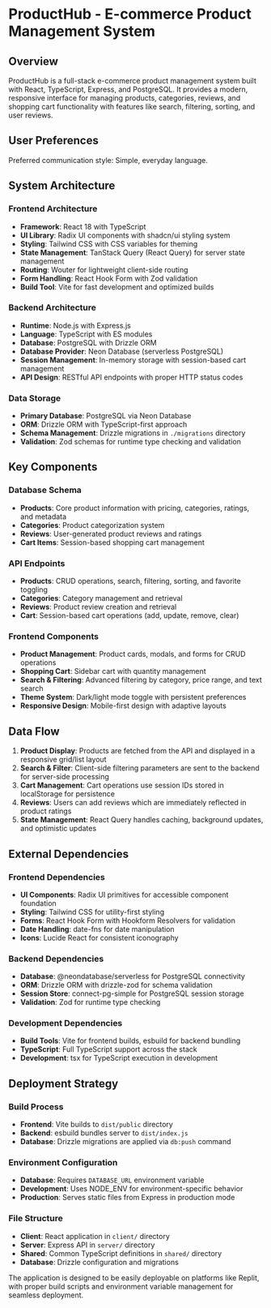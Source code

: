 # ProductHub - E-commerce Product Management System

## Overview

ProductHub is a full-stack e-commerce product management system built with React, TypeScript, Express, and PostgreSQL. It provides a modern, responsive interface for managing products, categories, reviews, and shopping cart functionality with features like search, filtering, sorting, and user reviews.

## User Preferences

Preferred communication style: Simple, everyday language.

## System Architecture

### Frontend Architecture
- **Framework**: React 18 with TypeScript
- **UI Library**: Radix UI components with shadcn/ui styling system
- **Styling**: Tailwind CSS with CSS variables for theming
- **State Management**: TanStack Query (React Query) for server state management
- **Routing**: Wouter for lightweight client-side routing
- **Form Handling**: React Hook Form with Zod validation
- **Build Tool**: Vite for fast development and optimized builds

### Backend Architecture
- **Runtime**: Node.js with Express.js
- **Language**: TypeScript with ES modules
- **Database**: PostgreSQL with Drizzle ORM
- **Database Provider**: Neon Database (serverless PostgreSQL)
- **Session Management**: In-memory storage with session-based cart management
- **API Design**: RESTful API endpoints with proper HTTP status codes

### Data Storage
- **Primary Database**: PostgreSQL via Neon Database
- **ORM**: Drizzle ORM with TypeScript-first approach
- **Schema Management**: Drizzle migrations in `./migrations` directory
- **Validation**: Zod schemas for runtime type checking and validation

## Key Components

### Database Schema
- **Products**: Core product information with pricing, categories, ratings, and metadata
- **Categories**: Product categorization system
- **Reviews**: User-generated product reviews and ratings
- **Cart Items**: Session-based shopping cart management

### API Endpoints
- **Products**: CRUD operations, search, filtering, sorting, and favorite toggling
- **Categories**: Category management and retrieval
- **Reviews**: Product review creation and retrieval
- **Cart**: Session-based cart operations (add, update, remove, clear)

### Frontend Components
- **Product Management**: Product cards, modals, and forms for CRUD operations
- **Shopping Cart**: Sidebar cart with quantity management
- **Search & Filtering**: Advanced filtering by category, price range, and text search
- **Theme System**: Dark/light mode toggle with persistent preferences
- **Responsive Design**: Mobile-first design with adaptive layouts

## Data Flow

1. **Product Display**: Products are fetched from the API and displayed in a responsive grid/list layout
2. **Search & Filter**: Client-side filtering parameters are sent to the backend for server-side processing
3. **Cart Management**: Cart operations use session IDs stored in localStorage for persistence
4. **Reviews**: Users can add reviews which are immediately reflected in product ratings
5. **State Management**: React Query handles caching, background updates, and optimistic updates

## External Dependencies

### Frontend Dependencies
- **UI Components**: Radix UI primitives for accessible component foundation
- **Styling**: Tailwind CSS for utility-first styling
- **Forms**: React Hook Form with Hookform Resolvers for validation
- **Date Handling**: date-fns for date manipulation
- **Icons**: Lucide React for consistent iconography

### Backend Dependencies
- **Database**: @neondatabase/serverless for PostgreSQL connectivity
- **ORM**: Drizzle ORM with drizzle-zod for schema validation
- **Session Store**: connect-pg-simple for PostgreSQL session storage
- **Validation**: Zod for runtime type checking

### Development Dependencies
- **Build Tools**: Vite for frontend builds, esbuild for backend bundling
- **TypeScript**: Full TypeScript support across the stack
- **Development**: tsx for TypeScript execution in development

## Deployment Strategy

### Build Process
- **Frontend**: Vite builds to `dist/public` directory
- **Backend**: esbuild bundles server to `dist/index.js`
- **Database**: Drizzle migrations are applied via `db:push` command

### Environment Configuration
- **Database**: Requires `DATABASE_URL` environment variable
- **Development**: Uses NODE_ENV for environment-specific behavior
- **Production**: Serves static files from Express in production mode

### File Structure
- **Client**: React application in `client/` directory
- **Server**: Express API in `server/` directory  
- **Shared**: Common TypeScript definitions in `shared/` directory
- **Database**: Drizzle configuration and migrations

The application is designed to be easily deployable on platforms like Replit, with proper build scripts and environment variable management for seamless deployment.